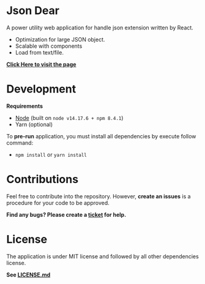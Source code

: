 # Json Dear

A power utility web application for handle json extension written by React.

- Optimization for large JSON object.
- Scalable with components
- Load from text/file.

**[Click Here to visit the page](https://playernguyen.github.io/json-dear)**

# Development

**Requirements**

- [Node](https://nodejs.org/) (built on `node v14.17.6 + npm 8.4.1`)
- Yarn (optional)

To **pre-run** application, you must install all dependencies by execute follow command:

- `npm install` or `yarn install`

# Contributions

Feel free to contribute into the repository. However, **create an issues** is a procedure for your code to be approved.

**Find any bugs? Please create a [ticket](https://github.com/PlayerNguyen/json-dear/issues) for help.**

# License

The application is under MIT license and followed by all other dependencies license.

**See [LICENSE.md](LICENSE.md)**
